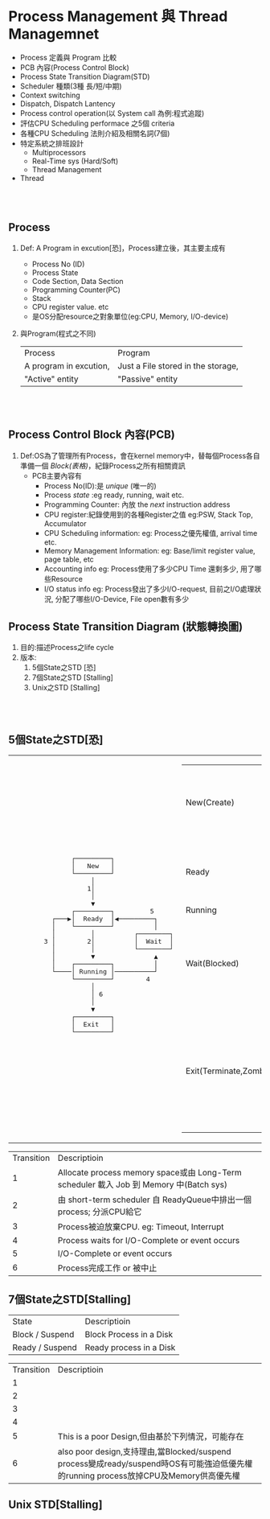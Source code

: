 # Process Management 與 Thread Managemnet
- Process 定義與 Program 比較
- PCB 內容(Process Control Block)
- Process State Transition Diagram(STD)
- Scheduler 種類(3種 長/短/中期)
- Context switching
- Dispatch, Dispatch Lantency
- Process control operation(以 System call 為例:程式追蹤)
- 評估CPU Scheduling performace 之5個 criteria
- 各種CPU Scheduling 法則介紹及相關名詞(7個)
- 特定系統之排班設計
	- Multiprocessors
	- Real-Time sys (Hard/Soft)
	- Thread Management
- Thread


</br></br>
## Process

1. Def: A Program in excution[恐]，Process建立後，其主要主成有
	- Process No (ID)
	- Process State
	- Code Section, Data Section
	- Programming Counter(PC)
	- Stack
	- CPU register value. etc
	- 是OS分配resource之對象單位(eg:CPU, Memory, I/O-device)
2. 與Program(程式之不同)
 
	<table>
	<tr>
		<td>Process</td>
		<td>Program</td>
	</tr>
	<tr>
		<td>A program in excution,</td>
		<td>Just a File stored in the storage,</td>
	</tr>
	<tr>
		<td>"Active" entity</td>
		<td>"Passive" entity</td>
	</tr>
	</table>


</br></br>
## Process Control Block 內容(PCB)

1. Def:OS為了管理所有Process，會在kernel memory中，替每個Process各自準備一個 _Block(表格)_，紀錄Process之所有相關資訊
	- PCB主要內容有
		- Process No(ID):是 _unique_ (唯一的)
		- Process _state_ :eg ready, running, wait etc.
		- Programming Counter: 內放 the _next_ instruction address
		- CPU register:紀錄使用到的各種Register之值 eg:PSW, Stack Top, Accumulator
		- CPU Scheduling information: eg: Process之優先權值, arrival time etc.
		- Memory Management Information: eg: Base/limit register value, page table, etc
		- Accounting info eg: Process使用了多少CPU Time 還剩多少, 用了哪些Resource
		- I/O status info eg: Process發出了多少I/O-request, 目前之I/O處理狀況, 分配了哪些I/O-Device, File open數有多少

## Process State Transition Diagram (狀態轉換圖)

1. 目的:描述Process之life cycle
2. 版本:
	1. 5個State之STD [恐]
	2. 7個State之STD [Stalling]
	3. Unix之STD [Stalling]


</br></br>

## 5個State之STD[恐]

<table>
	<td>
		<pre>
               ┌─────────┐               
               │   New   │               
               └─────────┘               
                    │                    
                   1│                    
                    │                    
                    ▼                    
               ┌─────────┐         5     
          ┌───▶│  Ready  │◀─────────┐    
          │    └─────────┘          │    
          │         │          ┌────────┐
        3 │        2│          │  Wait  │
          │         │          └────────┘
          │         ▼               ▲    
          │    ┌─────────┐          │    
          └────│ Running │──────────┘    
               └─────────┘        4      
                    │                    
                    │ 6                  
                    │                    
                    ▼                    
               ┌─────────┐               
               │  Exit   │               
               └─────────┘               
		</pre>
	</td>
		<td>
			<table>
				<tr>
					<td>New(Create)</td>
					<td>Process被建立，已分得PCB空間，尚未載入Memory(or 尚未取得Memory資源)</td>
				</tr>
				<tr>
					<td>Ready</td>
					<td>Processu已在Memory中，且在ReadyQueue內，具有資格爭奪CPU</td>
				</tr>
				<tr>
					<td>Running</td>
					<td></td>
				</tr>
				<tr>
					<td>Wait(Blocked)</td>
					<td>Processu在ReadyQueue中，wait for I/O-Complete or event occurs，不會與其他Process爭奪CPU</td>
				</tr>
				<tr>
					<td>Exit(Terminate,Zombie,Abort)</td>
					<td>Processu完成工作，正常結束或異常終止，此時可能其PCB尚未回收，因為要等其父親(Parent Process)Collect child process之成果後，才會回收PCB space</td>
				</tr>
			</table>
		</td>
</table>

<table>
	<tr>
		<td>Transition</td>
		<td>Descriptioin</td>
	</tr>
	<tr>
		<td>1</td>
		<td>Allocate process memory space或由 Long-Term scheduler 載入 Job 到 Memory 中(Batch sys)</td>
	</tr>
	<tr>
		<td>2</td>
		<td>由 short-term scheduler 自 ReadyQueue中排出一個process; 分派CPU給它</td>
	</tr>
	<tr>
		<td>3</td>
		<td>Process被迫放棄CPU. eg: Timeout, Interrupt</td>
	</tr>
	<tr>
		<td>4</td>
		<td>Process waits for I/O-Complete or event occurs</td>
	</tr>
	<tr>
		<td>5</td>
		<td>I/O-Complete or event occurs</td>
	</tr>
	<tr>
		<td>6</td>
		<td>Process完成工作 or 被中止</td>
	</tr>
</table>

## 7個State之STD[Stalling]

<table>
	<tr>
		<td>State</td>
		<td>Descriptioin</td>
	</tr>
	<tr>
		<td>Block / Suspend</td>
		<td>Block Process in a Disk</td>
	</tr>
	<tr>
		<td>Ready / Suspend</td>
		<td>Ready process in a Disk</td>
	</tr>
</table>

<table>
	<tr>
		<td>Transition</td>
		<td>Descriptioin</td>
	</tr>
	<tr>
		<td>1</td>
		<td></td>
	</tr>
	<tr>
		<td>2</td>
		<td></td>
	</tr>
	<tr>
		<td>3</td>
		<td></td>
	</tr>
	<tr>
		<td>4</td>
		<td></td>
	</tr>
	<tr>
		<td>5</td>
		<td>This is a poor Design,但由基於下列情況，可能存在</td>
	</tr>
	<tr>
		<td>6</td>
		<td>also poor design,支持理由,當Blocked/suspend process變成ready/suspend時OS有可能強迫低優先權的running process放掉CPU及Memory供高優先權</td>
	</tr>
</table>

## Unix STD[Stalling]
